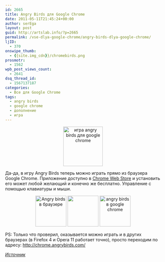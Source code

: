 ```yaml
---
id: 2665
title: Angry Birds для Google Chrome
date: 2011-05-11T21:45:24+00:00
author: serEga
layout: post
guid: http://artslab.info/?p=2665
permalink: /vse-dlya-google-chrome/angry-birds-dlya-google-chrome/
ljID:
  - 370
onswipe_thumb:
  - {{site.img_cdn}}/chromebirds.png
prosmotr:
  - 1562
wpb_post_views_count:
  - 2641
dsq_thread_id:
  - 1567137187
categories:
  - Все для Google Chrome
tags:
  - angry birds
  - google chrome
  - дополнение
  - игра
---
```

<center>
  <img src="{{site.img_cdn}}/chromebirds.png" alt="игра angry birds для google chrome" title="chromebirds" width="128" height="128" class="alignnone size-full wp-image-2667" />
</center>

Да-да, в игру Angry Birds теперь можно играть прямо из браузера Google Chrome. Приложение доступно в [Chrome Web Store](https://chrome.google.com/webstore/detail/aknpkdffaafgjchaibgeefbgmgeghloj) и установить его может любой желающий и конечно же бесплатно. Управление с помощью клавиатуры и мыши.

<center>
  <a href="{{site.img_cdn}}/angry_birds_chrome2.jpg"><img src="{{site.img_cdn}}/angry_birds_chrome2-100x100.jpg" alt="Angry birds в браузере" title="angry_birds_chrome2" width="100" height="100" class="alignnone size-thumbnail wp-image-2670" /></a> <a href="{{site.img_cdn}}/angry_birds_chrome3.jpg"><img src="{{site.img_cdn}}/angry_birds_chrome3-100x100.jpg" alt="" title="angry_birds_chrome3" width="100" height="100" class="alignnone size-thumbnail wp-image-2671" /></a> <a href="{{site.img_cdn}}/angry_birds_chrome.jpg"><img src="{{site.img_cdn}}/angry_birds_chrome-100x100.jpg" alt="angry birds в google chrome" title="angry_birds_chrome" width="100" height="100" class="alignnone size-thumbnail wp-image-2666" /></a>
</center>



PS: Только что проверил, оказывается можно играть и в других браузерах (в Firefox 4 и Opera 11 работает точно), просто переходим по адресу: <http://chrome.angrybirds.com/>

_[Источник](http://my-chrome.ru/2011/05/angry-birds-teper-i-dlya-google-chrome/)_